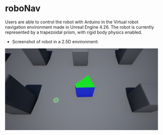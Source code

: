 # roboNav
Users are able to control the robot with Arduino in the Virtual robot navigation environment made in Unreal Engine 4.26. The robot is currently represented by a trapezoidal prism, with rigid body physics enabled.



 - Screenshot of robot in a 2.5D environment:

![Alt text](/Pictures/roboNavPic.png?raw=trie "2p5D Environment")


